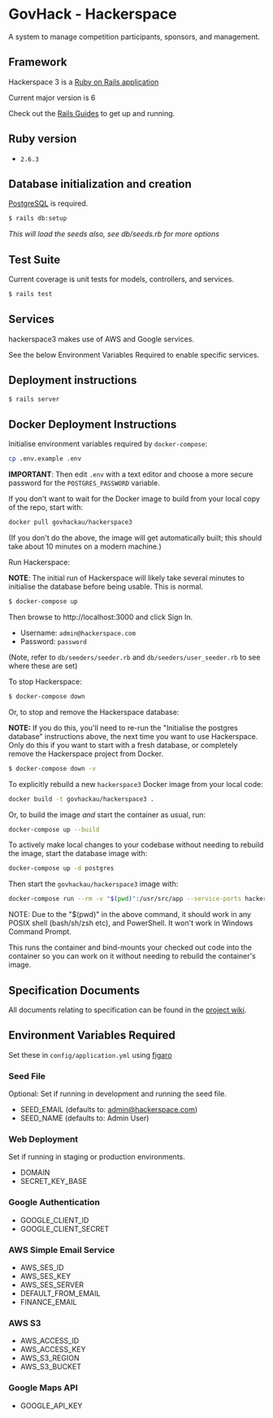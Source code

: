 # GovHack - Hackerspace

A system to manage competition participants, sponsors, and management.

## Framework

Hackerspace 3 is a [Ruby on Rails application](https://rubyonrails.org/)

Current major version is 6

Check out the [Rails Guides](https://guides.rubyonrails.org/index.html) to get up and running.

## Ruby version

- `2.6.3`

## Database initialization and creation

[PostgreSQL](https://www.postgresql.org/) is required.

```bash
$ rails db:setup
```

*This will load the seeds also, see db/seeds.rb for more options*

## Test Suite

Current coverage is unit tests for models, controllers, and services.

```bash
$ rails test
```

## Services

hackerspace3 makes use of AWS and Google services.

See the below Environment Variables Required to enable specific services.

## Deployment instructions

```bash
$ rails server
```

## Docker Deployment Instructions

Initialise environment variables required by `docker-compose`:

```bash
cp .env.example .env
```

**IMPORTANT**: Then edit `.env` with a text editor and choose a more secure password for the `POSTGRES_PASSWORD` variable.

If you don't want to wait for the Docker image to build from your local copy of the repo, start with:

```bash
docker pull govhackau/hackerspace3
```

(If you don't do the above, the image will get automatically built; this should take about 10 minutes on a modern machine.)

Run Hackerspace:

**NOTE**: The initial run of Hackerspace will likely take several minutes to initialise the database before being usable. This is normal.

```bash
$ docker-compose up
```

Then browse to http://localhost:3000 and click Sign In.

* Username: `admin@hackerspace.com`
* Password: `password`

(Note, refer to `db/seeders/seeder.rb` and `db/seeders/user_seeder.rb` to see where these are set)

To stop Hackerspace:

```bash
$ docker-compose down
```

Or, to stop and remove the Hackerspace database:

**NOTE:** If you do this, you'll need to re-run the "Initialise the postgres database" instructions above, the next time you want to use Hackerspace. Only do this if you want to start with a fresh database, or completely remove the Hackerspace project from Docker.

```bash
$ docker-compose down -v
```

To explicitly rebuild a new `hackerspace3` Docker image from your local code:

```bash
docker build -t govhackau/hackerspace3 .
```

Or, to build the image *and* start the container as usual, run:

```bash
docker-compose up --build
```

To actively make local changes to your codebase without needing to rebuild the image, start the database image with:

```bash
docker-compose up -d postgres
```

Then start the `govhackau/hackerspace3` image with:

```bash
docker-compose run --rm -v "$(pwd)":/usr/src/app --service-ports hackerspace3
```

NOTE: Due to the "$(pwd)" in the above command, it should work in any POSIX shell (bash/sh/zsh etc), and PowerShell. It won't work in Windows Command Prompt.

This runs the container and bind-mounts your checked out code into the container so you can work on it without needing to rebuild the container's image.

## Specification Documents

All documents relating to specification can be found in the [project
wiki](https://github.com/cassar/hackerspace3/wiki).

## Environment Variables Required

Set these in `config/application.yml` using [figaro](https://github.com/laserlemon/figaro)

### Seed File

Optional: Set if running in development and running the seed file.

- SEED_EMAIL (defaults to: admin@hackerspace.com)
- SEED_NAME (defaults to: Admin User)

### Web Deployment

Set if running in staging or production environments.

- DOMAIN
- SECRET_KEY_BASE

### Google Authentication

- GOOGLE_CLIENT_ID
- GOOGLE_CLIENT_SECRET

### AWS Simple Email Service

- AWS_SES_ID
- AWS_SES_KEY
- AWS_SES_SERVER
- DEFAULT_FROM_EMAIL
- FINANCE_EMAIL

### AWS S3

- AWS_ACCESS_ID
- AWS_ACCESS_KEY
- AWS_S3_REGION
- AWS_S3_BUCKET

### Google Maps API

- GOOGLE_API_KEY
